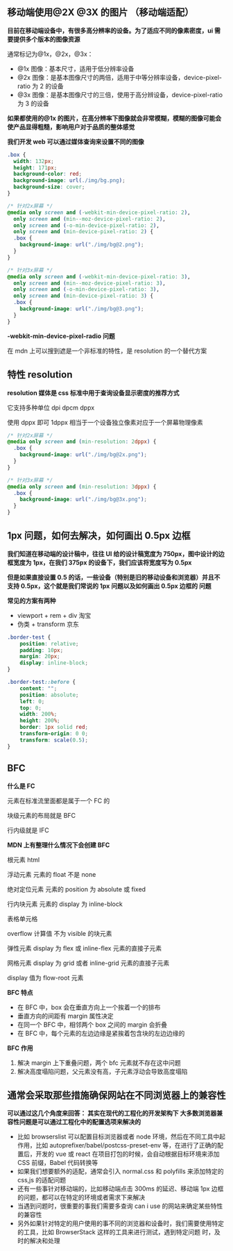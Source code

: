 ## 移动端使用@2X @3X 的图片 （移动端适配）

**目前在移动端设备中，有很多高分辨率的设备。为了适应不同的像素密度，ui 需要提供多个版本的图像资源**

通常标记为@1x，@2x，@3x：

- @1x 图像：基本尺寸，适用于低分辨率设备
- @2x 图像：是基本图像尺寸的两倍，适用于中等分辨率设备，device-pixel-ratio 为 2 的设备
- @3x 图像：是基本图像尺寸的三倍，使用于高分辨设备，device-pixel-ratio 为 3 的设备

**如果都使用的@1x 的图片，在高分辨率下图像就会非常模糊，模糊的图像可能会使产品显得粗糙，影响用户对于品质的整体感觉**

**我们开发 web 可以通过媒体查询来设置不同的图像**

```css
.box {
  width: 132px;
  height: 171px;
  background-color: red;
  background-image: url(./img/bg.png);
  background-size: cover;
}

/* 针对2x屏幕 */
@media only screen and (-webkit-min-device-pixel-ratio: 2),
  only screen and (min--moz-device-pixel-ratio: 2),
  only screen and (-o-min-device-pixel-ratio: 2),
  only screen and (min-device-pixel-ratio: 2) {
  .box {
    background-image: url("./img/bg@2.png");
  }
}

/* 针对3x屏幕 */
@media only screen and (-webkit-min-device-pixel-ratio: 3),
  only screen and (min--moz-device-pixel-ratio: 3),
  only screen and (-o-min-device-pixel-ratio: 3),
  only screen and (min-device-pixel-ratio: 3) {
  .box {
    background-image: url("./img/bg@3.png");
  }
}
```

**-webkit-min-device-pixel-radio 问题**

在 mdn 上可以搜到遮是一个非标准的特性，是 resolution 的一个替代方案

## 特性 resolution

**resolution 媒体是 css 标准中用于查询设备显示密度的推荐方式**

它支持多种单位 dpi dpcm dppx

使用 dppx 即可 1dppx 相当于一个设备独立像素对应于一个屏幕物理像素

```css
/* 针对2x屏幕 */
@media only screen and (min-resolution: 2dppx) {
  .box {
    background-image: url("./img/bg@2x.png");
  }
}

/* 针对3x屏幕 */
@media only screen and (min-resolution: 3dppx) {
  .box {
    background-image: url("./img/bg@3x.png");
  }
}
```

## 1px 问题，如何去解决，如何画出 0.5px 边框

**我们知道在移动端的设计稿中，往往 UI 给的设计稿宽度为 750px，图中设计的边框宽度为 1px，在我们 375px 的设备下，我们应该将宽度写为 0.5px**

**但是如果直接设置 0.5 的话，一些设备（特别是旧的移动设备和浏览器）并且不支持 0.5px，这个就是我们常说的 1px 问题以及如何画出 0.5px 边框的 问题**

**常见的方案有两种**

- viewport + rem + div 淘宝
- 伪类 + transform 京东

```css
.border-test {
    position: relative;
    padding: 10px;
    margin: 20px;
    display: inline-block;
}

.border-test::before {
    content: "";
    position: absolute;
    left: 0;
    top: 0;
    width: 200%;
    height: 200%;
    border: 1px solid red;
    transform-origin: 0 0;
    transform: scale(0.5);
}
```

## BFC

**什么是 FC**

元素在标准流里面都是属于一个 FC 的

块级元素的布局就是 BFC

行内级就是 IFC

**MDN 上有整理什么情况下会创建 BFC**

根元素 html

浮动元素 元素的 float 不是 none

绝对定位元素 元素的 position 为 absolute 或 fixed

行内块元素 元素的 display 为 inline-block

表格单元格

overflow 计算值 不为 visible 的块元素

弹性元素 display 为 flex 或 inline-flex 元素的直接子元素

网格元素 display 为 grid 或者 inline-grid 元素的直接子元素

display 值为 flow-root 元素

**BFC 特点**

- 在 BFC 中，box 会在垂直方向上一个挨着一个的排布
- 垂直方向的间距有 margin 属性决定
- 在同一个 BFC 中，相邻两个 box 之间的 margin 会折叠
- 在 BFC 中，每个元素的左边边缘是紧挨着包含块的左边边缘的

**BFC 作用**

1. 解决 margin 上下重叠问题，两个 bfc 元素就不存在这中问题
2. 解决高度塌陷问题，父元素没有高，子元素浮动会导致高度塌陷

## **通常会采取那些措施确保网站在不同浏览器上的兼容性**

**可以通过这几个角度来回答： 其实在现代的工程化的开发架构下 大多数浏览器兼容性问题是可以通过工程化中的配置选项来解决的**

- 比如 browserslist 可以配置目标浏览器或者 node 环境，然后在不同工具中起作用，比如 autoprefixer/babel/postcss-preset-env 等，在进行了正确的配置后，开发的 vue 或 react 在项目打包的时候，会自动根据目标环境来添加 CSS 前缀，Babel 代码转换等
- 如果我们想要额外的适配，通常会引入 normal.css 和 polyfills 来添加特定的 css,js 的适配问题
- 还有一些事针对移动端的，比如移动端点击 300ms 的延迟、移动端 1px 边框的问题，都可以在特定的环境或者需求下来解决
- 当遇到问题时，很重要的事我们需要多查询 can i use 的网站来确定某些特性的兼容性
- 另外如果针对特定的用户使用的事不同的浏览器和设备时，我们需要使用特定的工具，比如 BrowserStack 这样的工具来进行测试，遇到特定问题 时，及时的解决和处理
